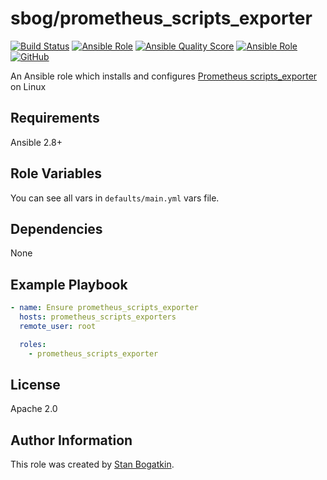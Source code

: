 # sbog/prometheus_scripts_exporter

[![Build Status](https://travis-ci.com/sorrowless/ansible_prometheus_scripts_exporter.svg?branch=master)](https://travis-ci.com/sorrowless/ansible_prometheus_scripts_exporter)
[![Ansible Role](https://img.shields.io/ansible/role/54630)](https://galaxy.ansible.com/sorrowless/prometheus_scripts_exporter)
[![Ansible Quality Score](https://img.shields.io/ansible/quality/54630)](https://galaxy.ansible.com/sorrowless/prometheus_scripts_exporter)
[![Ansible Role](https://img.shields.io/ansible/role/d/54630)](https://galaxy.ansible.com/sorrowless/prometheus_scripts_exporter)
[![GitHub](https://img.shields.io/github/license/sorrowless/ansible_prometheus_scripts_exporter)](https://github.com/sorrowless/ansible_prometheus_scripts_exporter/blob/master/LICENSE)

An Ansible role which installs and configures [Prometheus scripts_exporter](https://docs.influxdata.com/telegraf/) on Linux

## Requirements

Ansible 2.8+

## Role Variables

You can see all vars in `defaults/main.yml` vars file.

## Dependencies

None

## Example Playbook

```yaml
- name: Ensure prometheus_scripts_exporter
  hosts: prometheus_scripts_exporters
  remote_user: root

  roles:
    - prometheus_scripts_exporter
```

## License

Apache 2.0

## Author Information

This role was created by [Stan Bogatkin](https://sbog.ru).
